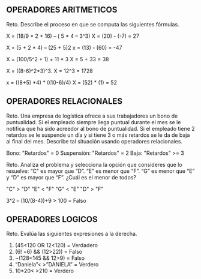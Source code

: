 ## OPERADORES ARITMETICOS
Reto. Describe el proceso en que se computa las siguientes fórmulas.

X = (18/9 * 2 + 16) – ( 5 * 4 – 3^3)       X = (20) - (-7)  = 27

X = (5 + 2 * 4) – (25 + 5)2               x = (13) - (60) = -47
 
X = (100/5^2 + 1) + 11 * 3                 X = 5 + 33   = 38

X = ((8-6)^2*3)^3.                         X = 12^3  = 1728

x = ((8+5) *4) * ((10-6)/4)                 X = (52) * (1) = 52


## OPERADORES RELACIONALES
Reto. Una empresa de logística ofrece a sus trabajadores un bono de
puntualidad. Si el empleado siempre llega puntual durante el mes se le
notifica que ha sido acreedor al bono de puntualidad. Si el empleado tiene
2 retardos se le suspende un día y si tiene 3 o más retardos se le da de
baja al final del mes. Describe tal situación usando operadores
relacionales.

Bono: "Retardos" = 0
Suspensión: "Retardos" = 2 
Baja:  "Retardos" >= 3 

Reto. Analiza el problema y selecciona la opción que consideres que lo
resuelve:
“C” es mayor que “D”. “E” es menor que “F”. “G” es menor que “E” y “D” es
mayor que “F”. ¿Cuál es el menor de todos? 

"C" > "D"
"E" < "F"
"G" < "E"
"D" > "F"

3^2 – (10/(8-4))+9 > 100 =   Falso

## OPERADORES LOGICOS
Reto. Evalúa las siguientes expresiones a la derecha.
1) (45<120 OR 12<120) = Verdadero
2) (6! =6) && (12>22)) = Falso 
3) ¬(128<145 && 12>9) = Falso
4) “Daniela”< >”DANIELA” = Verdero
5) 10*20< >210 = Verdero

